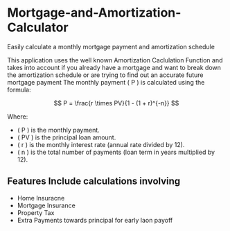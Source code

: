 # Mortgage-and-Amortization-Calculator
Easily calculate a monthly mortgage payment and amortization schedule

This application uses the well known Amortization Caclulation Function and takes into account if you already have a mortgage and want to break down the amortization schedule or are trying to find out an accurate future mortgage payment
The monthly payment \( P \) is calculated using the formula:

$$
P = \frac{r \times PV}{1 - (1 + r)^{-n}}
$$

Where:
- \( P \) is the monthly payment.
- \( PV \) is the principal loan amount.
- \( r \) is the monthly interest rate (annual rate divided by 12).
- \( n \) is the total number of payments (loan term in years multiplied by 12).

## Features Include calculations involving
- Home Insuracne
- Mortgage Insurance
- Property Tax
- Extra Payments towards principal for early laon payoff


